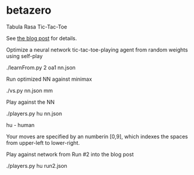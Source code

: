 # betazero
Tabula Rasa Tic-Tac-Toe

See [the blog post](https://dspub99.github.io/betazero/betazero.html) for details.


Optimize a neural network tic-tac-toe-playing agent
 from random weights using self-play

 ./learnFrom.py 2 oa1 nn.json


Run optimized NN against minimax

 ./vs.py nn.json mm


Play against the NN

 ./players.py hu nn.json


hu - human

Your moves are specified by an numberin [0,9],
 which indexes the spaces from upper-left to
 lower-right.


Play against network from Run #2 into the blog post

 ./players.py hu run2.json
